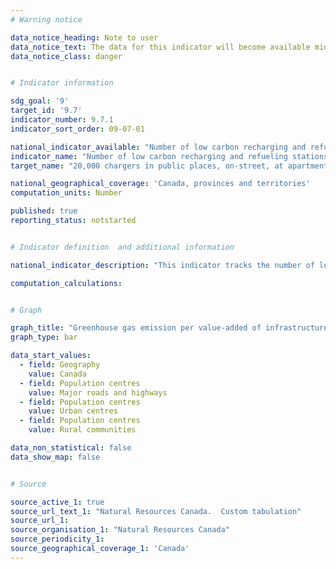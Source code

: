 ```yaml
---
# Warning notice

data_notice_heading: Note to user
data_notice_text: The data for this indicator will become available mid-summer, at which point the indicator will be updated.
data_notice_class: danger


# Indicator information

sdg_goal: '9'
target_id: '9.7'
indicator_number: 9.7.1
indicator_sort_order: 09-07-01

national_indicator_available: "Number of low carbon recharging and refueling stations under development and completed in public places, on-street, at apartment buildings, retail outlets, and the workplace"
indicator_name: "Number of low carbon recharging and refueling stations under development and completed in public places, on-street, at apartment buildings, retail outlets, and the workplace"
target_name: "20,000 chargers in public places, on-street, at apartment buildings, retail outlets, and the workplace are under development and completed by March 31, 2026"

national_geographical_coverage: 'Canada, provinces and territories' 
computation_units: Number

published: true
reporting_status: notstarted


# Indicator definition  and additional information

national_indicator_description: "This indicator tracks the number of low carbon recharging and refueling stations under development and completed in public places, on-street, at apartment buildings, retail outlets, and the workplace. “Under development” means chargers/ stations for which an agreement is in place, but which have not yet been opened to the public. “Completed” means chargers/ stations that are built and open to the public for charging or refuelling" 

computation_calculations:


# Graph

graph_title: "Greenhouse gas emission per value-added of infrastructure construction"
graph_type: bar

data_start_values:
  - field: Geography
    value: Canada
  - field: Population centres
    value: Major roads and highways
  - field: Population centres
    value: Urban centres
  - field: Population centres
    value: Rural communities

data_non_statistical: false
data_show_map: false


# Source

source_active_1: true
source_url_text_1: "Natural Resources Canada.  Custom tabulation"
source_url_1: 
source_organisation_1: "Natural Resources Canada"
source_periodicity_1:
source_geographical_coverage_1: 'Canada'
---
```

